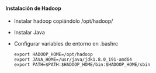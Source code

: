 #### Instalación de Hadoop  

 - Instalar hadoop copiándolo /opt/hadoop/
 - Instalar Java
 - Configurar variables de entorno en .bashrc  
 
    ```
    export HADOOP_HOME=/opt/hadoop  
    export JAVA_HOME=/usr/java/jdk1.8.0_191-amd64  
    export PATH=$PATH:$HADOOP_HOME/bin:$HADOOP_HOME/sbin 
    ```

